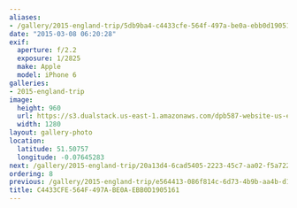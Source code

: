 ```yaml
---
aliases:
- /gallery/2015-england-trip/5db9ba4-c4433cfe-564f-497a-be0a-ebb0d1905161.html
date: "2015-03-08 06:20:28"
exif:
  aperture: f/2.2
  exposure: 1/2825
  make: Apple
  model: iPhone 6
galleries:
- 2015-england-trip
image:
  height: 960
  url: https://s3.dualstack.us-east-1.amazonaws.com/dpb587-website-us-east-1/asset/gallery/2015-england-trip/5db9ba4-c4433cfe-564f-497a-be0a-ebb0d1905161~1280.jpg
  width: 1280
layout: gallery-photo
location:
  latitude: 51.50757
  longitude: -0.07645283
next: /gallery/2015-england-trip/20a13d4-6cad5405-2223-45c7-aa02-f5a7220579a8
ordering: 8
previous: /gallery/2015-england-trip/e564413-086f814c-6d73-4b9b-aa4b-d1fd567d9bd7
title: C4433CFE-564F-497A-BE0A-EBB0D1905161
---
```

